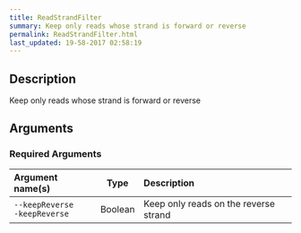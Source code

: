 ```yaml
---
title: ReadStrandFilter
summary: Keep only reads whose strand is forward or reverse
permalink: ReadStrandFilter.html
last_updated: 19-58-2017 02:58:19
---
```


## Description

Keep only reads whose strand is forward or reverse

## Arguments

### Required Arguments

| Argument name(s) | Type | Description |
| :--------------- | :--: | :------ |
| `--keepReverse`<br/>`-keepReverse` | Boolean | Keep only reads on the reverse strand |


